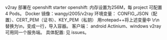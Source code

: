 
v2ray 部署在 openshift starter
openshift: 内存设置为256M，每 project 可配置 4 Pods。
Docker 镜像：wangyi2005/v2ray
环境变量： CONFIG_JSON（配置）、CERT_PEM（证书）、KEY_PEM（私钥）
用notepad++将上述变量中 \r\n 替换为\\n，变成一行，导入容器。
客户端： android Actinium、windows v2ray 可用同一个服务端。
具体配置: 见 issues。

